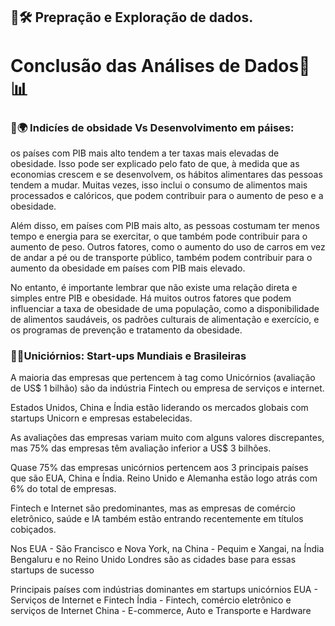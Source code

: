 ## 📑🛠 Prepração e Exploração de dados.

# Conclusão das Análises de Dados🧮📊

### 🍔🌍 Indicíes de obsidade Vs Desenvolvimento em páises:
os países com PIB mais alto tendem a ter taxas mais elevadas de obesidade. Isso pode ser explicado pelo fato de que, à medida que as economias crescem e se desenvolvem, os hábitos alimentares das pessoas tendem a mudar. Muitas vezes, isso inclui o consumo de alimentos mais processados e calóricos, que podem contribuir para o aumento de peso e a obesidade.

Além disso, em países com PIB mais alto, as pessoas costumam ter menos tempo e energia para se exercitar, o que também pode contribuir para o aumento de peso. Outros fatores, como o aumento do uso de carros em vez de andar a pé ou de transporte público, também podem contribuir para o aumento da obesidade em países com PIB mais elevado.

No entanto, é importante lembrar que não existe uma relação direta e simples entre PIB e obesidade. Há muitos outros fatores que podem influenciar a taxa de obesidade de uma população, como a disponibilidade de alimentos saudáveis, os padrões culturais de alimentação e exercício, e os programas de prevenção e tratamento da obesidade.



### 🦄💸Uniciórnios: Start-ups Mundiais e Brasileiras
A maioria das empresas que pertencem à tag como Unicórnios (avaliação de US$ 1 bilhão) são da indústria Fintech ou empresa de serviços e internet.

Estados Unidos, China e Índia estão liderando os mercados globais com startups Unicorn e empresas estabelecidas.

As avaliações das empresas variam muito com alguns valores discrepantes, mas 75% das empresas têm avaliação inferior a US$ 3 bilhões.

Quase 75% das empresas unicórnios pertencem aos 3 principais países que são EUA, China e Índia. Reino Unido e Alemanha estão logo atrás com 6% do total de empresas.

Fintech e Internet são predominantes, mas as empresas de comércio eletrônico, saúde e IA também estão entrando recentemente em títulos cobiçados.

Nos EUA - São Francisco e Nova York, na China - Pequim e Xangai, na Índia Bengaluru e no Reino Unido Londres são as cidades base para essas startups de sucesso

Principais países com indústrias dominantes em startups unicórnios
EUA - Serviços de Internet e Fintech
Índia - Fintech, comércio eletrônico e serviços de Internet
China - E-commerce, Auto e Transporte e Hardware
